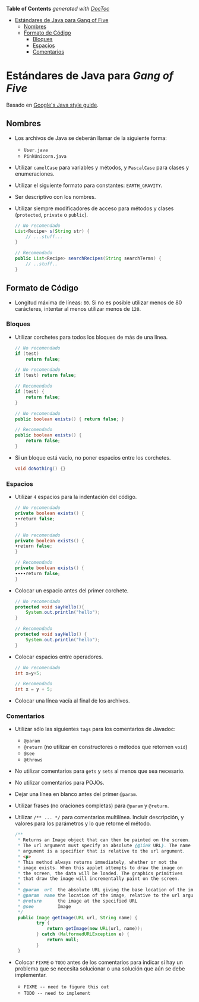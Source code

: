 **Table of Contents**  *generated with [DocToc](http://doctoc.herokuapp.com/)*

- [Estándares de Java para Gang of Five](#est%C3%A1ndares-de-java-para-gang-of-five)
	- [Nombres](#nombres)
	- [Formato de Código](#formato-de-c%C3%B3digo)
		- [Bloques](#bloques)
		- [Espacios](#espacios)
		- [Comentarios](#comentarios)

# Estándares de Java para *Gang of Five*

Basado en [Google's Java style guide](http://google-styleguide.googlecode.com/svn/trunk/javaguide.html).

## Nombres
 - Los archivos de Java se deberán llamar de la siguiente forma:
   - `User.java`
   - `PinkUnicorn.java`
 - Utilizar `camelCase` para variables y métodos, y `PascalCase` para clases y enumeraciones.
 - Utilizar el siguiente formato para constantes: `EARTH_GRAVITY`.
 - Ser descriptivo con los nombres.
 - Utilizar siempre modificadores de acceso para métodos y clases (`protected`, `private` o `public`).

    ~~~java
    // No recomendado
    List<Recipe> s(String str) {
        // ...stuff...
    }

    // Recomendado
    public List<Recipe> searchRecipes(String searchTerms) {
        // ..stuff..
    }

## Formato de Código
 - Longitud máxima de líneas: `80`. Si no es posible utilizar menos de 80 carácteres, intentar
   al menos utilizar menos de `120`.

### Bloques
 - Utilizar corchetes para todos los bloques de más de una línea.

    ~~~java
    // No recomendado
    if (test)
        return false;

    // No recomendado
    if (test) return false;

    // Recomendado
    if (test) {
        return false;
    }

    // No recomendado
    public boolean exists() { return false; }

    // Recomendado
    public boolean exists() {
        return false;
    }
    ~~~
 - Si un bloque está vacío, no poner espacios entre los corchetes.
    ~~~java
    void doNothing() {}
    ~~~

### Espacios
 - Utilizar `4` espacios para la indentación del código.

    ~~~java
    // No recomendado
    private boolean exists() {
    ∙∙return false;
    }

    // No recomendado
    private boolean exists() {
    ∙return false;
    }

    // Recomendado
    private boolean exists() {
    ∙∙∙∙return false;
    }
    ~~~

 - Colocar un espacio antes del primer corchete.

    ~~~java
    // No recomendado
    protected void sayHello(){
        System.out.println("hello");
    }

    // Recomendado
    protected void sayHello() {
        System.out.println("hello");
    }
    ~~~

 - Colocar espacios entre operadores.
    ~~~java
    // No recomendado
    int x=y+5;

    // Recomendado
    int x = y + 5;
    ~~~

 - Colocar una línea vacía al final de los archivos.

### Comentarios
 - Utilizar sólo las siguientes `tags` para los comentarios de Javadoc:
   - `@param`
   - `@return` (no utilizar en constructores o métodos que retornen `void`)
   - `@see`
   - `@throws`

 - No utilizar comentarios para `gets` y `sets` al menos que sea necesario.
 - No utilizar comentarios para POJOs.
 - Dejar una línea en blanco antes del primer `@param`.
 - Utilizar frases (no oraciones completas) para `@param` y `@return`.

 - Utilizar `/** ... */` para comentarios multilínea. Incluir descripción, y valores para
   los parámetros y lo que retorne el método.

    ~~~java
    /**
     * Returns an Image object that can then be painted on the screen. 
     * The url argument must specify an absolute {@link URL}. The name
     * argument is a specifier that is relative to the url argument. 
     * <p>
     * This method always returns immediately, whether or not the 
     * image exists. When this applet attempts to draw the image on
     * the screen, the data will be loaded. The graphics primitives 
     * that draw the image will incrementally paint on the screen. 
     *
     * @param  url  the absolute URL giving the base location of the image
     * @param  name the location of the image, relative to the url argument
     * @return      the image at the specified URL
     * @see         Image
     */
     public Image getImage(URL url, String name) {
            try {
                return getImage(new URL(url, name));
            } catch (MalformedURLException e) {
                return null;
            }
     }
    ~~~

 - Colocar `FIXME` o `TODO` antes de los comentarios para indicar si hay un problema
   que se necesita solucionar o una solución que aún se debe implementar.
   - `FIXME -- need to figure this out`
   - `TODO -- need to implement`
